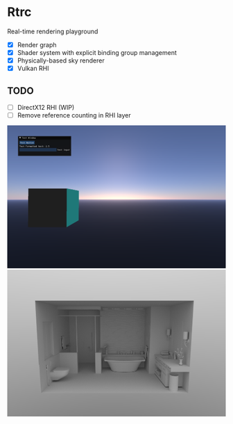# Rtrc

Real-time rendering playground

- [x] Render graph
- [x] Shader system with explicit binding group management
- [x] Physically-based sky renderer
- [x] Vulkan RHI

## TODO

- [ ] DirectX12 RHI (WIP)
- [ ] Remove reference counting in RHI layer

![](./Gallery/00.png)
![](./Gallery/01.png)
